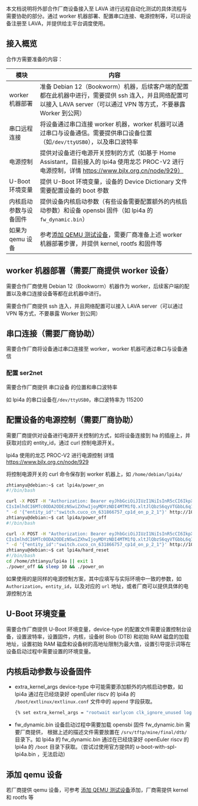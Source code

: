 本文档说明将外部合作厂商设备接入至 LAVA 进行远程自动化测试的具体流程与需要协助的部分。通过 worker 机器部署、配置串口连接、电源控制等，可以将设备注册至 LAVA，并提供给主平台调度使用。

## 接入概览

合作方需要准备的内容：

| 模块                   | 内容                                                                                                                                                                 |
| ------------------------ | ---------------------------------------------------------------------------------------------------------------------------------------------------------------------- |
| worker 机器部署        | 准备 Debian 12（Bookworm）机器，后续客户端的配置都在此机器中进行，需要提供 ssh 连入，并且网络配置可以接入 LAVA server（可以通过 VPN 等方式，不要暴露 Worker 到公网） |
| 串口远程连接           | 将设备通过串口连接 worker 机器，worker 机器可以通过串口与设备通信。需要提供串口设备位置（如`/dev/ttyUSB0`），以及串口波特率                                      |
| 电源控制               | 提供对设备进行电源开关控制的方式（如基于 Home Assistant，目前接入的 lpi4a 使用龙芯 PROC-V2 进行电源控制，详情 https://www.bjlx.org.cn/node/929）                     |
| U-Boot 环境变量        | 提供 U-Boot 环境变量，设备的 Device Dictionary 文件需要配置设备的 boot 参数                                                                                          |
| 内核启动参数与设备固件 | 提供设备内核启动参数（有些设备需要配置额外的内核启动参数）和设备 opensbi 固件（如 lpi4a 的`fw_dynamic.bin`）                                                     |
| 如果为 qemu 设备       | 参考[添加 QEMU 测试设备](./2.添加QEMU测试设备.md)，需要厂商准备上述 worker 机器部署步骤，并提供 kernel, rootfs 和固件等           |

## worker 机器部署（需要厂商提供 worker 设备）

需要合作厂商使用 Debian 12（Bookworm）机器作为 worker，后续客户端的配置以及串口连接设备等都在此机器中进行。

需要合作厂商提供 ssh 连入，并且网络配置可以接入 LAVA server（可以通过 VPN 等方式，不要暴露 Worker 到公网）

## 串口连接（需要厂商协助）

需要合作厂商将设备通过串口连接至 worker，worker 机器可通过串口与设备通信

### 配置 ser2net

需要合作厂商提供 串口设备 的位置和串口波特率

如 lpi4a 的串口设备在`/dev/ttyUSB0`，串口波特率为 115200

## 配置设备的电源控制（需要厂商协助）

需要厂商提供对设备进行电源开关控制的方式，如将设备连接到 ha 的插座上，并获取对应的 entity\_id，通过 curl 控制电源开关。

lpi4a 使用的龙芯 PROC-V2 进行电源控制 详情 https://www.bjlx.org.cn/node/929

将控制电源开关的 curl 命令保存到 worker 机器上，如 `/home/debian/lpi4a/`

```Bash
zhtianyu@debian:~$ cat lpi4a/power_on 
#!/bin/bash 

curl -X POST -H "Authorization: Bearer eyJhbGciOiJIUzI1NiIsInR5cCI6IkpXVCJ9.eyJpc3MiOiI1OWMyNzM3OWRjMDU0ZjlhOWFiZDU5ZDNiM2MzZGUxM
CIsImlhdCI6MTc0ODA2ODEzNSwiZXhwIjoyMDYzNDI4MTM1fQ.xltJlQbzS6qyVTGbbL6q1hVdaxODWfz_fbv78JNq6zc" -H "Content-Type: application/json
" -d '{"entity_id":"switch.cuco_cn_631866757_cp1d_on_p_2_1"}' http://10.213.5.145:8123/api/services/switch/turn_on 
zhtianyu@debian:~$ cat lpi4a/power_off 
#!/bin/bash 

curl -X POST -H "Authorization: Bearer eyJhbGciOiJIUzI1NiIsInR5cCI6IkpXVCJ9.eyJpc3MiOiI1OWMyNzM3OWRjMDU0ZjlhOWFiZDU5ZDNiM2MzZGUxM
CIsImlhdCI6MTc0ODA2ODEzNSwiZXhwIjoyMDYzNDI4MTM1fQ.xltJlQbzS6qyVTGbbL6q1hVdaxODWfz_fbv78JNq6zc" -H "Content-Type: application/json
" -d '{"entity_id":"switch.cuco_cn_631866757_cp1d_on_p_2_1"}' http://10.213.5.145:8123/api/services/switch/turn_off 
zhtianyu@debian:~$ cat lpi4a/hard_reset  
#!/bin/bash 
cd /home/zhtianyu/lpi4a || exit 1 
./power_off && sleep 10 && ./power_on
```

如果使用的是同样的电源控制方案，其中应填写与实际环境中一致的参数，如 `Authorization`，`entity_id`，以及对应的 `url` 地址，或者厂商可以提供具体的电源控制方法

## U-Boot 环境变量

需要合作厂商提供 U-Boot 环境变量，device-type 的配置文件需要设置控制台设备，设置波特率，设置固件，内核，设备树 Blob (DTB) 和初始 RAM 磁盘的加载地址，设置初始 RAM 磁盘和设备树的高地址限制为最大值，设置引导提示词等在设备启动过程中需要设置的环境变量。

## 内核启动参数与设备固件

* extra\_kernel\_args
  device-type 中可能需要添加额外的内核启动参数，如 lpi4a 通过在已经烧录好 openEuler riscv 的 lpi4a 的 `/boot/extlinux/extlinux.conf` 文件中的 `append` 字段获取。
  
  ```Bash
  {% set extra_kernel_args = "rootwait earlycon clk_ignore_unused loglevel=7 eth= rootrwoptions=rw,noatime rootrwreset=yes selinux=0" %}
  ```
* fw\_dynamic.bin
  设备启动过程中需要加载 opensbi 固件 fw\_dynamic.bin 需要厂商提供， 根据上述的描述文件需要放置在 `/srv/tftp/mine/final/dtb/`目录下。如 lpi4a 的 fw\_dynamic.bin 通过在已经烧录好 openEuler riscv 的 lpi4a 的 `/boot` 目录下获取。（尝试过使用官方提供的 u-boot-with-spl-lpi4a.bin ，无法启动）

## 添加 qemu 设备

若厂商提供 qemu 设备，可参考 [添加 QEMU 测试设备](./2.添加QEMU测试设备.md)添加，厂商需提供 kernel 和 rootfs 等
